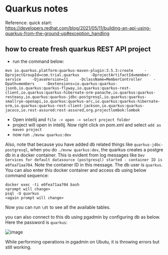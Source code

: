 # Quarkus notes

Reference:
quick start: https://developers.redhat.com/blog/2021/05/11/building-an-api-using-quarkus-from-the-ground-up#exception_handling

## how to create fresh quarkus REST API project

- run the command below:

```
mvn io.quarkus.platform:quarkus-maven-plugin:3.5.3:create     -DprojectGroupId=com.trial.quarkus     -DprojectArtifactId=member-service     -DjavaVersion=11     -DclassName=MemberController     -Dpath=members     -Dextensions=io.quarkus:quarkus-jsonb,io.quarkus:quarkus-flyway,io.quarkus:quarkus-rest-client,io.quarkus:quarkus-hibernate-orm-panache,io.quarkus:quarkus-resteasy,io.quarkus:quarkus-jdbc-postgresql,io.quarkus:quarkus-smallrye-openapi,io.quarkus:quarkus-arc,io.quarkus:quarkus-hibernate-orm,io.quarkus:quarkus-rest-client-jackson,io.quarkus:quarkus-jacoco,io.rest-assured:rest-assured,org.projectlombok:lombok
```

- Open intellij and `file -> open -> select project folder`
- project will open in intellij. Now right click on pom.xml and select `add as maven project`
- now run `./mvnw quarkus:dev`

Also, note that because you have added db related things like `quarkus-jdbc-postgresql`, when you do `./mvnw quarkus:dev`, the quarkus creates a postgre db in a docker container. This is evident from log messages like `Dev Services for default datasource (postgresql) started - container ID is e0fea71aa704`. Note the container ID in this message. The db user is `quarkus`. You can also enter this docker container and access db using below command sequence:

```
docker exec -ti e0fea71aa704 bash
<prompt will change>
psql -U quarkus
<again prompt will change>
```

Now you can run `\dt` to see all the available tables.

you can also connect to this db using pgadmin by configuring db as below. Here the password is `quarkus`:

![image](https://github.com/ossdhaval/mysite/assets/343411/c55c6196-adde-435c-83db-31267d4b72c3)

While performing operations in pgadmin on Ubutu, it is throwing errors but still working.

